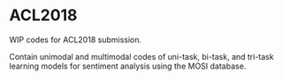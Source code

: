 # ACL2018
WIP codes for ACL2018 submission. 

Contain unimodal and multimodal codes of uni-task, bi-task, and tri-task learning models for sentiment analysis using the MOSI database.
